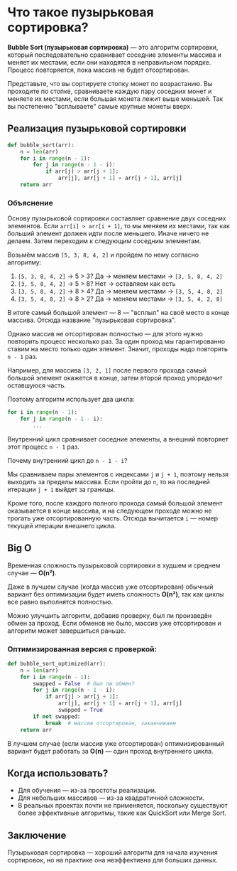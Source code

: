 # Что такое пузырьковая сортировка?

**Bubble Sort (пузырьковая сортировка)** — это алгоритм сортировки, который последовательно сравнивает соседние элементы массива и меняет их местами, если они находятся в неправильном порядке. Процесс повторяется, пока массив не будет отсортирован.

Представьте, что вы сортируете стопку монет по возрастанию. Вы проходите по стопке, сравниваете каждую пару соседних монет и меняете их местами, если большая монета лежит выше меньшей. Так вы постепенно "всплываете" самые крупные монеты вверх.

## Реализация пузырьковой сортировки

```python
def bubble_sort(arr):
    n = len(arr)
    for i in range(n - 1):
        for j in range(n - 1 - i):
            if arr[j] > arr[j + 1]:
                arr[j], arr[j + 1] = arr[j + 1], arr[j]
    return arr
```

### Объяснение

Основу пузырьковой сортировки составляет сравнение двух соседних элементов. Если `arr[i] > arr[i + 1]`, то мы меняем их местами, так как больший элемент должен идти после меньшего. Иначе ничего не делаем. Затем переходим к следующим соседним элементам.

Возьмём массив `[5, 3, 8, 4, 2]` и пройдем по нему согласно алгоритму:

1. `[5, 3, 8, 4, 2]` → 5 > 3? Да → меняем местами → `[3, 5, 8, 4, 2]`
2. `[3, 5, 8, 4, 2]` → 5 > 8? Нет → оставляем как есть
3. `[3, 5, 8, 4, 2]` → 8 > 4? Да → меняем местами → `[3, 5, 4, 8, 2]`
4. `[3, 5, 4, 8, 2]` → 8 > 2? Да → меняем местами → `[3, 5, 4, 2, 8]`

В итоге самый большой элемент — 8 — "всплыл" на своё место в конце массива. Отсюда название "пузырьковая сортировка".

Однако массив не отсортирован полностью — для этого нужно повторить процесс несколько раз. За один проход мы гарантированно ставим на место только один элемент. Значит, проходы надо повторять `n - 1` раз.

Например, для массива `[3, 2, 1]` после первого прохода самый большой элемент окажется в конце, затем второй проход упорядочит оставшуюся часть.

Поэтому алгоритм использует два цикла:

```python
for i in range(n - 1):
    for j in range(n - 1 - i):
        ...
```

Внутренний цикл сравнивает соседние элементы, а внешний повторяет этот процесс `n - 1` раз.

Почему внутренний цикл до `n - 1 - i`?

Мы сравниваем пары элементов с индексами `j` и `j + 1`, поэтому нельзя выходить за пределы массива. Если пройти до `n`, то на последней итерации `j + 1` выйдет за границы.

Кроме того, после каждого полного прохода самый большой элемент оказывается в конце массива, и на следующем проходе можно не трогать уже отсортированную часть. Отсюда вычитается `i` — номер текущей итерации внешнего цикла.

## Big O

Временная сложность пузырьковой сортировки в худшем и среднем случае — **O(n²)**.

Даже в лучшем случае (когда массив уже отсортирован) обычный вариант без оптимизации будет иметь сложность **O(n²)**, так как циклы все равно выполнятся полностью.

Можно улучшить алгоритм, добавив проверку, был ли произведён обмен за проход. Если обменов не было, массив уже отсортирован и алгоритм может завершиться раньше.

### Оптимизированная версия с проверкой:

```python
def bubble_sort_optimized(arr):
    n = len(arr)
    for i in range(n - 1):
        swapped = False  # был ли обмен?
        for j in range(n - 1 - i):
            if arr[j] > arr[j + 1]:
                arr[j], arr[j + 1] = arr[j + 1], arr[j]
                swapped = True
        if not swapped:
            break  # массив отсортирован, заканчиваем
    return arr
```

В лучшем случае (если массив уже отсортирован) оптимизированный вариант будет работать за **O(n)** — один проход внутреннего цикла.

## Когда использовать?

* Для обучения — из-за простоты реализации.
* Для небольших массивов — из-за квадратичной сложности.
* В реальных проектах почти не применяется, поскольку существуют более эффективные алгоритмы, такие как QuickSort или Merge Sort.

## Заключение

Пузырьковая сортировка — хороший алгоритм для начала изучения сортировок, но на практике она неэффективна для больших данных.
